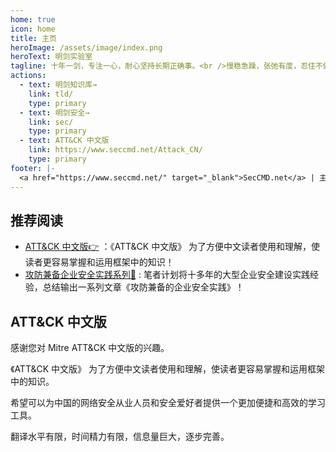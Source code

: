 ```yaml
---
home: true
icon: home
title: 主页
heroImage: /assets/image/index.png
heroText: 明剑实验室
tagline: 十年一剑，专注一心，耐心坚持长期正确事。<br />慢稳急躁，张弛有度，忍住不做短期错误事。
actions:
  - text: 明剑知识库→
    link: tld/
    type: primary
  - text: 明剑安全→
    link: sec/
    type: primary
  - text: ATT&CK 中文版
    link: https://www.seccmd.net/Attack_CN/
    type: primary
footer: |-
  <a href="https://www.seccmd.net/" target="_blank">SecCMD.net</a> | 主题: <a href="https://theme-hope.vuejs.press/zh/" target="_blank">VuePress Theme Hope</a>
---
```


## 推荐阅读 

- [ATT&CK 中文版👉](https://www.seccmd.net/Attack_CN/) ：《ATT&CK 中文版》 为了方便中文读者使用和理解，使读者更容易掌握和运用框架中的知识！
- [攻防兼备企业安全实践系列📗](/sec/secbook/) : 笔者计划将十多年的大型企业安全建设实践经验，总结输出一系列文章《攻防兼备的企业安全实践》！

## ATT&CK 中文版

感谢您对 Mitre ATT&CK 中文版的兴趣。

《ATT&CK 中文版》 为了方便中文读者使用和理解，使读者更容易掌握和运用框架中的知识。

希望可以为中国的网络安全从业人员和安全爱好者提供一个更加便捷和高效的学习工具。

翻译水平有限，时间精力有限，信息量巨大，逐步完善。

